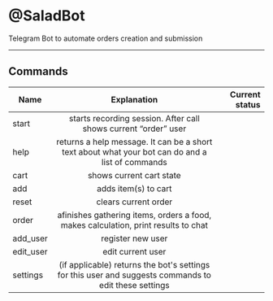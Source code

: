 # @SaladBot

Telegram Bot to automate orders creation and submission

---
## Commands

| Name        | Explanation           | Current status  |
| ------------- |:-------------:| -----:|
| start      | starts recording session. After call shows current “order” user                                        |  | 
| help       | returns a help message. It can be a short text about what your bot can do and a list of commands       |  |
| cart       | shows current cart state                                                                               |  |
| add        | adds item(s) to cart                                                                                   |  |
| reset      | clears current order                                                                                   |  |
| order      | afinishes gathering items, orders a food, makes calculation, print results to chat                     |  |
| add_user   | register new user                                                                                      |  |
| edit_user  | edit current user                                                                                      |  |
| settings   | (if applicable) returns the bot's settings for this user and suggests commands to edit these settings  |  |
